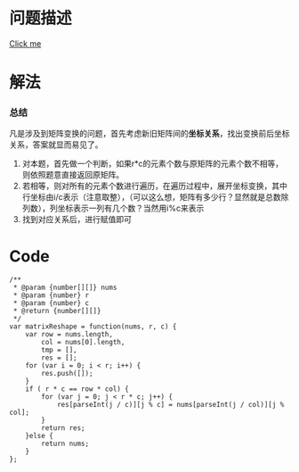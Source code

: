# 问题描述

[Click me](https://leetcode.com/problems/reshape-the-matrix/description/)

# 解法

### 总结
凡是涉及到矩阵变换的问题，首先考虑新旧矩阵间的**坐标关系**，找出变换前后坐标关系，答案就显而易见了。

1. 对本题，首先做一个判断，如果r*c的元素个数与原矩阵的元素个数不相等，则依照题意直接返回原矩阵。
2. 若相等，则对所有的元素个数进行遍历，在遍历过程中，展开坐标变换，其中行坐标由i/c表示（注意取整），（可以这么想，矩阵有多少行？显然就是总数除列数），列坐标表示一列有几个数？当然用i%c来表示
3. 找到对应关系后，进行赋值即可

# Code

```
/**
 * @param {number[][]} nums
 * @param {number} r
 * @param {number} c
 * @return {number[][]}
 */
var matrixReshape = function(nums, r, c) {
    var row = nums.length,
        col = nums[0].length,
        tmp = [],
        res = [];
    for (var i = 0; i < r; i++) {
        res.push([]);
    }
    if ( r * c == row * col) {
        for (var j = 0; j < r * c; j++) {
            res[parseInt(j / c)][j % c] = nums[parseInt(j / col)][j % col];
        }
        return res;
    }else {
        return nums;
    }
};
```
